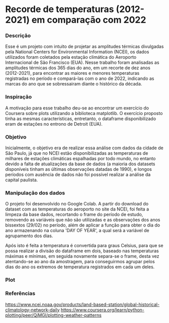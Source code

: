 # Recorde de temperaturas (2012-2021) em comparação com 2022
### Descrição
Esse é um projeto com intuito de projetar as amplitudes térmicas divulgadas pela National Centers for Environmental Information (NCEI), os dados utilizados foram coletados pela estação climática do Aeroporto Internacional de São Francisco (EUA). Nesse trabalho foram analisadas as amplitudes térmicas dos 365 dias do ano, em um recorte de dez anos (2012-2021), para encontrar as maiores e menores temperaturas registradas no período e compará-las com o ano de 2022, indicando as marcas  do ano que se sobressairam diante o histórico da década. 

### Inspiração
A motivação para esse trabalho deu-se ao encontrar um exercício do Coursera sobre plots utilizando a biblioteca matplotlib. O exercício proposto tinha as mesmas características, entretanto, o dataframe disponibilizado eram de estações no entrono de Detroit (EUA).

### Objetivo
Inicialmente, o objetivo era de realizar essa análise com dados da cidade de São Paulo, já que no NCEI estão disponibilizadas as temperaturas de milhares de estações climáticas espalhadas por todo mundo, no entanto devido a falta de atualizações da base de dados (a maioria dos datasets disponíveis tinham as últimas observações datadas de 1990), e longos períodos com ausência de dados não foi possível realizar a análise da capital paulista.

### Manipulação dos dados
O projeto foi desenvolvido no Google Colab. A partir do download do dataset com as temperaturas do aeroporto no site da NCEI, foi feita a limpeza da base dados, recortando o frame do período de estudo, removendo as variáveis que não são utilizadas e as observações dos anos bissextos (29/02) no período, além de aplicar a função para obter o dia do ano armazenando na coluna 'DAY OF YEAR', a qual será a variável de agrupamento dos dias.  

Após isto é feita a temperatura é convertida para graus Celsius, para que se possa realizar a divisão do dataframe em dois, baseado nas temperaturas máximas e mínimas, em seguida novamente separa-se o frame, desta vez atentando-se ao ano da amostragem, para conseguirmos agrupar pelos dias do ano os extremos de temperatura registrados em cada um deles.

### Plot

### Referências
https://www.ncei.noaa.gov/products/land-based-station/global-historical-climatology-network-daily
https://www.coursera.org/learn/python-plotting/peer/QjMGl/plotting-weather-patterns
